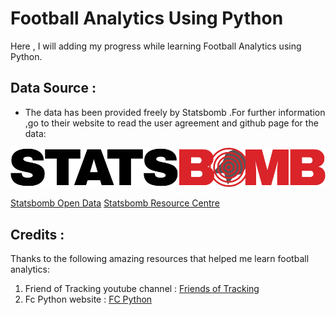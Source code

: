 # Football Analytics Using Python


Here , I will adding my progress while learning Football Analytics using Python.

## Data Source :

* The data has been provided freely by Statsbomb .For further information ,go to their website to read the user agreement and github page for the data: 

![StatsBomb Logo](./img/stats-bomb-logo.png)

[Statsbomb Open Data](https://github.com/statsbomb/open-data)
[Statsbomb Resource Centre](https://statsbomb.com/academy/)

## Credits :

Thanks to the following amazing resources that helped me learn football analytics:

1. Friend of Tracking youtube channel : [Friends of Tracking](https://www.youtube.com/channel/UCUBFJYcag8j2rm_9HkrrA7w/videos)
2. Fc Python website : [FC Python](https://fcpython.com/)

